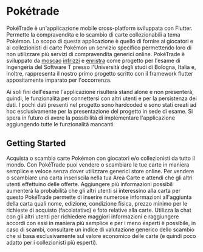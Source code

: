 # Pokétrade

PokéTrade è un'applicazione mobile cross-platform sviluppata con Flutter. Permette la compravendita e lo scambio di carte collezionabili a tema Pokémon.
Lo scopo di questa applicazione è quello di fornire ai giocatori e ai collezionisti di carte Pokémon un servizio specifico permettendo loro di non utilizzare più servizi di compravendita generici online.
PokéTrade è sviluppato da [moscao](https://github.com/Moscao13) [infrizzi](https://github.com/infrizzi) e [enristra](https://github.com/enristra) come progetto per l'esame di Ingengeria del Software T presso l'Università degli studi di Bologna, Italia e, inoltre, rappresenta il nostro primo progetto scritto con il framework flutter appositamente imparato per l'occorrenza.

Ai soli fini dell'esame l'applicazione risulterà stand alone e non presenterà, quindi, le funzionalità per connettersi con altri utenti e per la persistenza dei dati. I pochi dati presenti nel progetto sono hardcoded e sono stati creati ad hoc esclusivamente per la presentazione del progetto in sede di esame.
Si spera in futuro di avere la possibilità di implementare l'applicazione aggiungendo tutte le funzionalità mancanti.

## Getting Started

Acquista o scambia carte Pokémon con giocatori e/o collezionisti da tutto il mondo. Con PokéTrade puoi vendere o scambiare le tue carte in maniera semplice e veloce senza dover utilizzare generici store online.
Per vendere o scambiare una carta inseriscila nella tua Area Carte e attendi che gli altri utenti effettuino delle offerte. Aggiungere più informazioni possibili aumenterà la probabilità che gli altri utenti si interessino alla carta per questo PokéTrade permette di inserire numerose informazioni all'aggiunta della carta quali nome, edizione, condizione fisica, prezzo minimo per le richieste di acquisto (facolatativo) e foto relative alla carte.
Utilizza la chat con gli altri utenti per richiedere maggiori informazioni e raggiungere accordi con essi in maniera più semplice e per i meno esperti è possibile, in caso di scambi, consultare un indice di valutazione generico dello scambio che si basa esclusivamente sul valore economico delle carte (e quindi poco adatto per i collezionisti più esperti).
